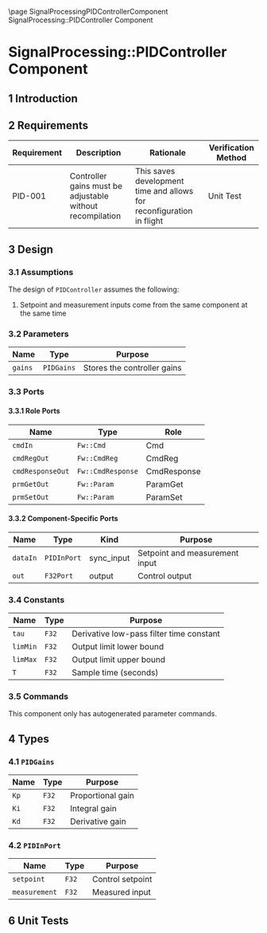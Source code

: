 \page SignalProcessingPIDControllerComponent SignalProcessing::PIDController Component
# SignalProcessing::PIDController Component

## 1 Introduction

## 2 Requirements

Requirement | Description | Rationale | Verification Method
---- | ---- | ---- | ----
PID-001 | Controller gains must be adjustable without recompilation | This saves development time and allows for reconfiguration in flight | Unit Test

## 3 Design

### 3.1 Assumptions

The design of `PIDController` assumes the following:

 1. Setpoint and measurement inputs come from the same component at the same time

### 3.2 Parameters

Name | Type | Purpose
---- | ---- | ----
`gains` | `PIDGains` | Stores the controller gains

### 3.3 Ports

#### 3.3.1 Role Ports

Name | Type | Role
---- | ---- | ----
`cmdIn` | `Fw::Cmd` | Cmd
`cmdRegOut` | `Fw::CmdReg` | CmdReg
`cmdResponseOut` | `Fw::CmdResponse` | CmdResponse
`prmGetOut` | `Fw::Param` | ParamGet
`prmSetOut` | `Fw::Param` | ParamSet

#### 3.3.2 Component-Specific Ports

Name | Type | Kind | Purpose
---- | ---- | ---- | ----
`dataIn` | `PIDInPort` | sync_input | Setpoint and measurement input
`out` | `F32Port` | output | Control output

### 3.4 Constants

Name | Type | Purpose
---- | ---- | ----
`tau` | `F32` | Derivative low-pass filter time constant
`limMin` | `F32` | Output limit lower bound
`limMax` | `F32` | Output limit upper bound
`T` | `F32` | Sample time (seconds)

### 3.5 Commands

This component only has autogenerated parameter commands.

## 4 Types

### 4.1 `PIDGains`

Name | Type | Purpose
---- | ---- | ----
`Kp` | `F32` | Proportional gain
`Ki` | `F32` | Integral gain
`Kd` | `F32` | Derivative gain

### 4.2 `PIDInPort`

Name | Type | Purpose
---- | ---- | ----
`setpoint` | `F32` | Control setpoint
`measurement` | `F32` | Measured input

## 6 Unit Tests
